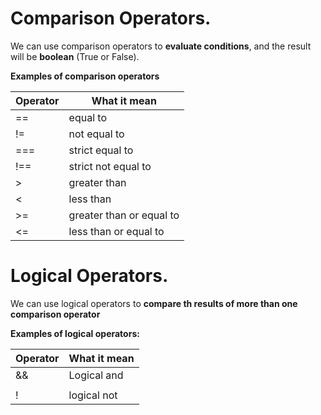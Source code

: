 # Comparison Operators.

We can use comparison operators to **evaluate conditions**, and the result will be **boolean** (True or False).

**Examples of comparison operators**

Operator | What it mean
------------ | -------------
== | equal to
!= | not equal to
=== | strict equal to 
!== | strict not equal to 
> | greater than 
< | less than
>= | greater than or equal to
<= | less than or equal to



# Logical Operators.

We can use logical operators to **compare th results of more than one comparison operator**

**Examples of logical operators:**

Operator | What it mean
------------ | -------------
&& | Logical and 
 || | Logical or
! | logical not

